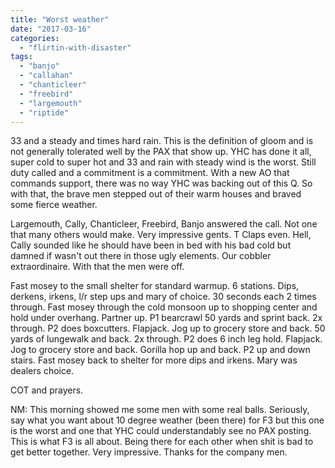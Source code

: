 ```yaml
---
title: "Worst weather"
date: "2017-03-16"
categories: 
  - "flirtin-with-disaster"
tags: 
  - "banjo"
  - "callahan"
  - "chanticleer"
  - "freebird"
  - "largemouth"
  - "riptide"
---
```


33 and a steady and times hard rain. This is the definition of gloom and is not generally tolerated well by the PAX that show up. YHC has done it all, super cold to super hot and 33 and rain with steady wind is the worst. Still duty called and a commitment is a commitment. With a new AO that commands support, there was no way YHC was backing out of this Q. So with that, the brave men stepped out of their warm houses and braved some fierce weather.

Largemouth, Cally, Chanticleer, Freebird, Banjo answered the call. Not one that many others would make. Very impressive gents. T Claps even. Hell, Cally sounded like he should have been in bed with his bad cold but damned if wasn't out there in those ugly elements. Our cobbler extraordinaire. With that the men were off.

Fast mosey to the small shelter for standard warmup. 6 stations. Dips, derkens, irkens, l/r step ups and mary of choice. 30 seconds each 2 times through. Fast mosey through the cold monsoon up to shopping center and hold under overhang. Partner up. P1 bearcrawl 50 yards and sprint back. 2x through. P2 does boxcutters. Flapjack. Jog up to grocery store and back. 50 yards of lungewalk and back. 2x through. P2 does 6 inch leg hold. Flapjack. Jog to grocery store and back. Gorilla hop up and back. P2 up and down stairs. Fast mosey back to shelter for more dips and irkens. Mary was dealers choice.

COT and prayers.

NM: This morning showed me some men with some real balls. Seriously, say what you want about 10 degree weather (been there) for F3 but this one is the worst and one that YHC could understandably see no PAX posting. This is what F3 is all about. Being there for each other when shit is bad to get better together. Very impressive. Thanks for the company men.
